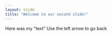 ```yaml
---
layout: slide
title: "Welcome to our second slide!"
---
```

Here was my "text"
Use the left arrow to go back
